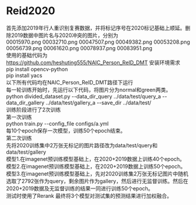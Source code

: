 # Reid2020
首先添加2019年行人重识别复赛数据，并将标记序号在2020标记基础上顺延。删除2019数据中图片名与2020冲突的图片，分别为  
00015970.png  00032710.png  00047507.png  00049382.png  00053208.png  00056739.png  00061620.png  00078937.png  00083951.png  
使用的基础代码为  
https://github.com/heshuting555/NAIC_Person_ReID_DMT 
安装环境需求  
pip install opencv-python  
pip install yacs  
以下所有代码均在NAIC_Person_ReID_DMT路径下运行  
每一轮训练开始时，先运行以下代码，将图片分为normal和green两类。  
python divided_dataset.py --data_dir_query ../data/test/query_a --data_dir_gallery ../data/test/gallery_a --save_dir ../data/test/  
训练阶段进行了2次训练  
第一次训练  
python train.py --config_file configs/a.yml  
每10个epoch保存一次模型，训练50个epoch结束。  
第二次训练  
先将2020训练集中2万张无标记的图片路径改为data/test/query和data/test/gallery  
模型1.在imagenet预训练模型基础上，在2020+2019数据上训练40个epoch。  
模型2.在imagenet预训练模型基础上，在2020+2019数据上训练50个epoch。  
模型3.在imagenet预训练模型基础上，先对2020训练集2万张无标记图片中随机选取了2792张作为query，剩余图片作为gallery，然后进行无监督训练。然后在2020+2019数据及无监督训练的结果一同进行训练50个epoch。  
测试时使用了Rerank
最终将3个模型对测试集的预测结果进行加权融合。  
